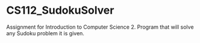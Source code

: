 # CS112_SudokuSolver
Assignment for Introduction to Computer Science 2. Program that will solve any Sudoku problem it is given.

